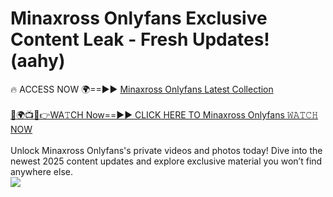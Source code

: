 # Minaxross Onlyfans Exclusive Content Leak - Fresh Updates! (aahy)

🔥 ACCESS NOW 🌍==►► <a href="https://tinyurl.com/kvy9nzfs" rel="nofollow">Minaxross Onlyfans Latest Collection</a>
<br><br>
[🔴🌍📺📱👉WA𝚃CH Now==►► CLICK HERE TO Minaxross Onlyfans 𝚆𝙰𝚃𝙲𝙷 NOW](https://tinyurl.com/kvy9nzfs)
<br><br>
Unlock Minaxross Onlyfans's private videos and photos today! Dive into the newest 2025 content updates and explore exclusive material you won’t find anywhere else.
<br>
<a href="https://tinyurl.com/kvy9nzfs" rel="nofollow" data-target="animated-image.originalLink"><img src="https://camo.githubusercontent.com/8a4f000d20f83aca3bf7ec5f350d767afa0574a8a352519fd8cfa583a6f93a33/68747470733a2f2f692e696d6775722e636f6d2f644a486b345a712e676966" data-canonical-src="https://i.imgur.com/dJHk4Zq.gif" style="max-width: 100%; display: inline-block;" data-target="animated-image.originalImage"></a>
<br>
